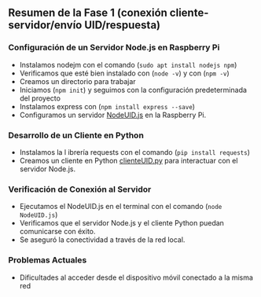 ## Resumen de la Fase 1 (conexión cliente-servidor/envío UID/respuesta)

### Configuración de un Servidor Node.js en Raspberry Pi

- Instalamos nodejm con el comando (`sudo apt install nodejs npm`)
- Verificamos que esté bien instalado con (`node -v`) y con (`npm -v`)
- Creamos un directorio para trabajar
- Iniciamos (`npm init`) y seguimos con la configuración predeterminada del proyecto
- Instalamos express con (`npm install express --save`)
- Configuramos un servidor [NodeUID.js](https://github.com/AxelBuenoTome/CDR/blob/Pruebas/NodeUID.js) en la Raspberry Pi.

### Desarrollo de un Cliente en Python

- Instalamos la l ibrería requests con el comando (`pip install requests`)
- Creamos un cliente en Python [clienteUID.py](https://github.com/AxelBuenoTome/CDR/blob/Pruebas/clienteUID.py) para interactuar con el servidor Node.js.

### Verificación de Conexión al Servidor

- Ejecutamos el NodeUID.js en el terminal con el comando (`node NodeUID.js`)
- Verificamos que el servidor Node.js y el cliente Python puedan comunicarse con éxito.
- Se aseguró la conectividad a través de la red local.

### Problemas Actuales

- Dificultades al acceder desde el dispositivo móvil conectado a la misma red
